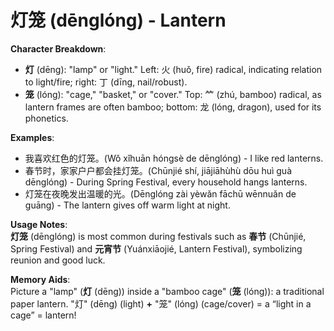# **灯笼 (dēnglóng) - Lantern**

**Character Breakdown**:  
- **灯** (dēng): "lamp" or "light." Left: 火 (huǒ, fire) radical, indicating relation to light/fire; right: 丁 (dīng, nail/robust).  
- **笼** (lóng): "cage," "basket," or "cover." Top: ⺮ (zhú, bamboo) radical, as lantern frames are often bamboo; bottom: 龙 (lóng, dragon), used for its phonetics.

**Examples**:  
- 我喜欢红色的灯笼。(Wǒ xǐhuān hóngsè de dēnglóng) - I like red lanterns.  
- 春节时，家家户户都会挂灯笼。(Chūnjié shí, jiājiāhùhù dōu huì guà dēnglóng) - During Spring Festival, every household hangs lanterns.  
- 灯笼在夜晚发出温暖的光。(Dēnglóng zài yèwǎn fāchū wēnnuǎn de guāng) - The lantern gives off warm light at night.

**Usage Notes**:  
**灯笼** (dēnglóng) is most common during festivals such as **春节** (Chūnjié, Spring Festival) and **元宵节** (Yuánxiāojié, Lantern Festival), symbolizing reunion and good luck.

**Memory Aids**:  
Picture a "lamp" (**灯** (dēng)) inside a "bamboo cage" (**笼** (lóng)): a traditional paper lantern. "灯" (dēng) (light) **+** "笼" (lóng) (cage/cover) = a “light in a cage” = lantern!